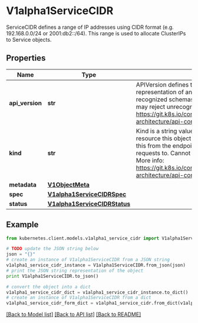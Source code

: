 # V1alpha1ServiceCIDR

ServiceCIDR defines a range of IP addresses using CIDR format (e.g. 192.168.0.0/24 or 2001:db2::/64). This range is used to allocate ClusterIPs to Service objects.

## Properties

Name | Type | Description | Notes
------------ | ------------- | ------------- | -------------
**api_version** | **str** | APIVersion defines the versioned schema of this representation of an object. Servers should convert recognized schemas to the latest internal value, and may reject unrecognized values. More info: https://git.k8s.io/community/contributors/devel/sig-architecture/api-conventions.md#resources | [optional] 
**kind** | **str** | Kind is a string value representing the REST resource this object represents. Servers may infer this from the endpoint the kubernetes.client submits requests to. Cannot be updated. In CamelCase. More info: https://git.k8s.io/community/contributors/devel/sig-architecture/api-conventions.md#types-kinds | [optional] 
**metadata** | [**V1ObjectMeta**](V1ObjectMeta.md) |  | [optional] 
**spec** | [**V1alpha1ServiceCIDRSpec**](V1alpha1ServiceCIDRSpec.md) |  | [optional] 
**status** | [**V1alpha1ServiceCIDRStatus**](V1alpha1ServiceCIDRStatus.md) |  | [optional] 

## Example

```python
from kubernetes.client.models.v1alpha1_service_cidr import V1alpha1ServiceCIDR

# TODO update the JSON string below
json = "{}"
# create an instance of V1alpha1ServiceCIDR from a JSON string
v1alpha1_service_cidr_instance = V1alpha1ServiceCIDR.from_json(json)
# print the JSON string representation of the object
print V1alpha1ServiceCIDR.to_json()

# convert the object into a dict
v1alpha1_service_cidr_dict = v1alpha1_service_cidr_instance.to_dict()
# create an instance of V1alpha1ServiceCIDR from a dict
v1alpha1_service_cidr_form_dict = v1alpha1_service_cidr.from_dict(v1alpha1_service_cidr_dict)
```
[[Back to Model list]](../README.md#documentation-for-models) [[Back to API list]](../README.md#documentation-for-api-endpoints) [[Back to README]](../README.md)


